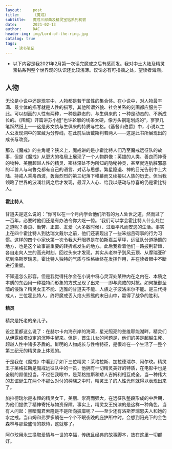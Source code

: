 ```yaml
---
layout:     post
title:      《魔戒》
subtitle:   魔戒三部曲及精灵宝钻系列初尝
date:       2021-02-13
author:     DAC
header-img: img/Lord-of-the-ring.jpg
catalog: true
tags:
    - 读书笔记
---
```


* 以下内容是我2021年2月第一次读完魔戒之后有感而发。我对中土大陆及精灵宝钻系列整个世界观的认识还比较浅薄。议论必有可指摘之处，望读者海涵。

## 人物

无论是小说中还是现实中，人物都是若干属性的集合体。在小说中，对人物最丰满、最立体的描写就是人性的描写，其他所谓外貌、社会关系的刻画都应服务于此。可以刻画的人性有两种，一种是静态的、与生俱来的；一种是动态的、不断成长的。《围城》开篇讲苏小姐”也许轮廓的线条太硬，像方头钢笔划成的“，寥寥几笔跃然纸上——这是苏文纨与生俱来的特质与性格。《基督山伯爵》中，小说以主人公发现洞中的宝藏为分界线，在此前后唐戴斯判若两人——这是此书所展现出的成长与改变。  

那么《魔戒》的主角呢？狭义上，魔戒讲的是小霍比特人们乃至魔戒远征队的故事，但是《魔戒》从更大的格局上展现了一个人物群像：英雄的人类、善良而神奇的物种、美丽超越人性的精灵、密林深处不为所知的隐秘神灵，甚至就连肮脏邪恶的半兽人与乌鲁克都有自己的语言、对话与思想。繁星隐退、神的目光告别中土大陆、持戒人乘舟西渡，轰轰烈烈的第三纪落下帷幕而又续接以人族的历史。但当我领略了世界的波澜壮阔之后才发现，最深入人心、给我以感动与惊喜的仍是霍比特人。

#### 霍比特人

甘道夫是这么说的：”你可以在一个月内学会他们所有的为人处世之道，然而过了一百年，必要时他们还是有办法令你大吃一惊。“我们可以学会霍比特人什么处世之道呢？善良、勤劳、正直、友爱（大多数时候）、过着平凡而安逸的生活。事实上在四个霍比特人到达瑞文戴尔之前，他们还表现出了一些笨拙且碍事的行为习惯。这样的四个小家伙第一次令我大开眼界是在帕斯嘉兰草坪，远征队分道扬镳的地方，也是这个故事最重要的转折点发生的地方。此后我看着他们一路披荆斩棘，各自走向人生的高光时刻。回过头来才发现，其实从老林子到风云顶、从摩瑞亚矿坑到洛斯罗瑞恩，霍比特人独特的气质与性格始终在发挥作用，并在读者眼中不断进行重塑。  

不知道怎么形容，但是我觉得托尔金在小说中将心灵深处某种内在之内在、本质之本质的东西用一种独特而形象的方式呈现了出来——即与魔戒的对抗。如何抵御至暗的侵蚀？精灵女王不能、迈雅的甘道夫不能、人族之子波洛米尔不能。是三代持戒人，三位霍比特人，终将魔戒丢入焰火熊熊的末日山中，赢得了战争的胜利。

#### 精灵

精灵是托老的亲儿子。  

设定里都这么说了：在赫尔卡内海东岸的海湾，星光照亮的奎维耶能湖畔，精灵们从伊露维塔设定的沉睡中醒来。但是，首生儿女的问题是，他们的美是超越生死、超越人性中诸多矛盾的。鲜明的人物成长与性格特征，是很难在一个生活了一整个第三纪元的精灵身上体现的。  

于是我在《魔戒》中看到了如下三位精灵：莱格拉斯、加拉德瑞尔、阿尔玟。精灵王子莱格拉斯是魔戒远征队中的一员，他拥有一切精灵美好的特质，在电影中也是全剧的颜值担当。不过在我眼中，是莱格拉斯和矮人吉姆利相互成全，当一种伟大的友谊诞生在两个不那么对付的种族之中时，精灵王子的人性光辉就得以表现出来了。  

加拉德瑞尔是永恒的精灵女王，美丽、崇高而强大，在远征队整段形成的中后期，为他们提供了精神寄托与物资保障。事实上，精灵女王扮演的是这样一种角色，当有人问起：黑暗魔君索隆是不是所向披靡呢？——至少还有洛斯罗瑞恩夫人和她的水之戒。当山姆和弗罗多躺在一个个不眠夜晚的庇护所中时，会想到阳光下的金色森林与那些盛情的款待，这就够了。  

阿尔玟用永生换取爱情与一世的幸福，传统且经典的故事脚本，放在这里一切都好。
